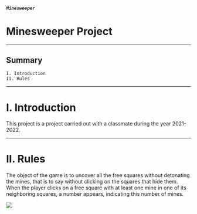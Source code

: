 ##### `Minesweeper`

# Minesweeper Project

---

## Summary

```
I. Introduction
II. Rules
```

---

# I. Introduction

This project is a project carried out with a classmate during the year 2021-2022.

---

# II. Rules 

The object of the game is to uncover all the free squares without detonating the mines, that is to say without clicking on the squares that hide them. When the player clicks on a free square with at least one mine in one of its neighboring squares, a number appears, indicating this number of mines.

![](https://i.imgur.com/Hybp3S1.png)
